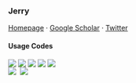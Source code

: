 ### Jerry

<!--
**Jerry/Jerry** is a ✨ _special_ ✨ repository because its `README.md` (this file) appears on your GitHub profile.

Here are some ideas to get you started:

- 🔭 I’m currently working on ...
- 🌱 I’m currently learning ...
- 👯 I’m looking to collaborate on ...
- 🤔 I’m looking for help with ...
- 💬 Ask me about ...
- 📫 How to reach me: ...
- 😄 Pronouns: ...
- ⚡ Fun fact: ...
-->
<a href="https://Jerry391.github.io">Homepage</a> · <a href="https://scholar.google.com/citations?user=iShvJlEAAAAJ&hl=zh-CN">Google Scholar</a> · <a href="https://twitter.com/CJerry391">Twitter</a>

#### Usage Codes

<div style="display: flex">

<img src="https://img.shields.io/badge/Scanpy-orange?style=for-the-badge&logo=pypi" style="margin-right: 0.25rem"/>

<img src="https://img.shields.io/badge/pytorch-lightblue?style=for-the-badge&logo=pytorch" style="margin-right: 0.25rem"/>

<img src="https://img.shields.io/badge/PyG-purple?style=for-the-badge&logo=PyG" style="margin-right: 0.25rem"/>

<img src="https://img.shields.io/badge/Seurat-lightyellow?style=for-the-badge&logo=compilerexplorer" style="margin-right: 0.25rem"/>

<img src="https://img.shields.io/badge/vue-brightgreen.svg?style=for-the-badge&logo=vue.js&logoColor=white" style="margin-right: 0.25rem"/>



</div>

<img src="https://github-readme-stats.vercel.app/api?username=Jerry391&show_icons=true&count_private=true&hide_border=true" align="left" style="margin-right: 0.5rem;" />
 
<img src="https://github-readme-stats.vercel.app/api/top-langs/?username=Jerry391&hide_border=true&layout=compact" align="left" />



